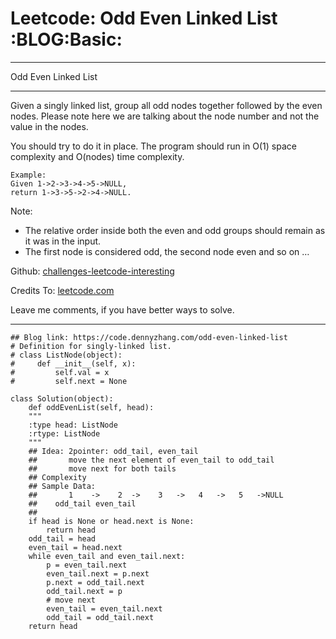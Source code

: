 
# Leetcode: Odd Even Linked List     :BLOG:Basic:

---

Odd Even Linked List  

---

Given a singly linked list, group all odd nodes together followed by the even nodes. Please note here we are talking about the node number and not the value in the nodes.  

You should try to do it in place. The program should run in O(1) space complexity and O(nodes) time complexity.  

    Example:
    Given 1->2->3->4->5->NULL,
    return 1->3->5->2->4->NULL.

Note:  

-   The relative order inside both the even and odd groups should remain as it was in the input.
-   The first node is considered odd, the second node even and so on &#x2026;

Github: [challenges-leetcode-interesting](https://github.com/DennyZhang/challenges-leetcode-interesting/tree/master/problems/odd-even-linked-list)  

Credits To: [leetcode.com](https://leetcode.com/problems/odd-even-linked-list/description/)  

Leave me comments, if you have better ways to solve.  

---

    ## Blog link: https://code.dennyzhang.com/odd-even-linked-list
    # Definition for singly-linked list.
    # class ListNode(object):
    #     def __init__(self, x):
    #         self.val = x
    #         self.next = None
    
    class Solution(object):
        def oddEvenList(self, head):
    	"""
    	:type head: ListNode
    	:rtype: ListNode
    	"""
    	## Idea: 2pointer: odd_tail, even_tail
    	##       move the next element of even_tail to odd_tail
    	##       move next for both tails
    	## Complexity
    	## Sample Data:
    	##       1    ->    2  ->    3   ->   4   ->   5   ->NULL
    	##    odd_tail even_tail
    	##
    	if head is None or head.next is None:
    	    return head
    	odd_tail = head
    	even_tail = head.next
    	while even_tail and even_tail.next:
    	    p = even_tail.next
    	    even_tail.next = p.next
    	    p.next = odd_tail.next
    	    odd_tail.next = p
    	    # move next
    	    even_tail = even_tail.next
    	    odd_tail = odd_tail.next
    	return head

